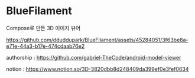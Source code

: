 # BlueFilament

Compose로 만든 3D 이미지 뷰어

https://github.com/dduddupark/BlueFilament/assets/45284051/3f63be8a-e71e-44a3-b17e-474cdaab76e2

authorship : https://github.com/gabriel-TheCode/android-model-viewer

notion : https://www.notion.so/3D-3820dbb8d248409da399ef0e3fef0634
